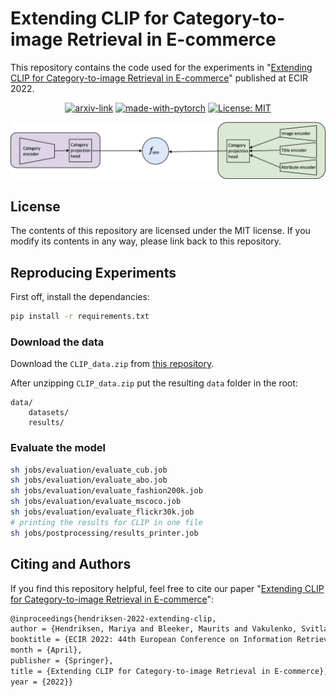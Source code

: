 # Extending CLIP for Category-to-image Retrieval in E-commerce

This repository contains the code used for the experiments in "[Extending CLIP for Category-to-image Retrieval
in E-commerce](https://mariyahendriksen.github.io/files/ecir22.pdf)" published at ECIR 2022.

<div align="center">

  [![arxiv-link](https://img.shields.io/badge/Paper-PDF-red?style=flat&logo=arXiv&logoColor=red)](https://arxiv.org/abs/2112.11294)
  [![made-with-pytorch](https://img.shields.io/badge/Made%20with-PyTorch-brightgreen)](https://pytorch.org/)
  [![License: MIT](https://img.shields.io/badge/License-MIT-yellow.svg)](https://opensource.org/licenses/MIT)
</div>

![CLIP-ITA model configuration](images/clip-ita.png)

## License
The contents of this repository are licensed under the MIT license. If you modify its contents in any way, please link back to this repository.


## Reproducing Experiments

First off, install the dependancies:
```bash
pip install -r requirements.txt
```

### Download the data
Download the `CLIP_data.zip` from [this repository](https://zenodo.org/record/7298031#.Y2jgU-zMLtV). 


After unzipping `CLIP_data.zip` put the resulting `data` folder in the root:

```angular2html
data/
    datasets/
    results/
```


### Evaluate the model

```bash
sh jobs/evaluation/evaluate_cub.job
sh jobs/evaluation/evaluate_abo.job
sh jobs/evaluation/evaluate_fashion200k.job
sh jobs/evaluation/evaluate_mscoco.job
sh jobs/evaluation/evaluate_flickr30k.job
# printing the results for CLIP in one file
sh jobs/postprocessing/results_printer.job
```


## Citing and Authors
If you find this repository helpful, feel free to cite our paper "[Extending CLIP for Category-to-image Retrieval
in E-commerce](https://mariyahendriksen.github.io/files/ecir22.pdf)":

```latex
@inproceedings{hendriksen-2022-extending-clip,
author = {Hendriksen, Mariya and Bleeker, Maurits and Vakulenko, Svitlana and van Noord, Nanne and Kuiper, Ernst and de Rijke, Maarten},
booktitle = {ECIR 2022: 44th European Conference on Information Retrieval},
month = {April},
publisher = {Springer},
title = {Extending CLIP for Category-to-image Retrieval in E-commerce},
year = {2022}}
```

